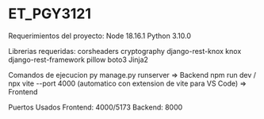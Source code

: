 # ET_PGY3121
Requerimientos del proyecto:
Node 18.16.1
Python 3.10.0

Librerias requeridas:
corsheaders
cryptography
django-rest-knox
knox
django-rest-framework
pillow
boto3
Jinja2

Comandos de ejecucion
py manage.py runserver => Backend
npm run dev / npx vite --port 4000 (automatico con extension de vite para VS Code) => Frontend

Puertos Usados
Frontend: 4000/5173
Backend: 8000
